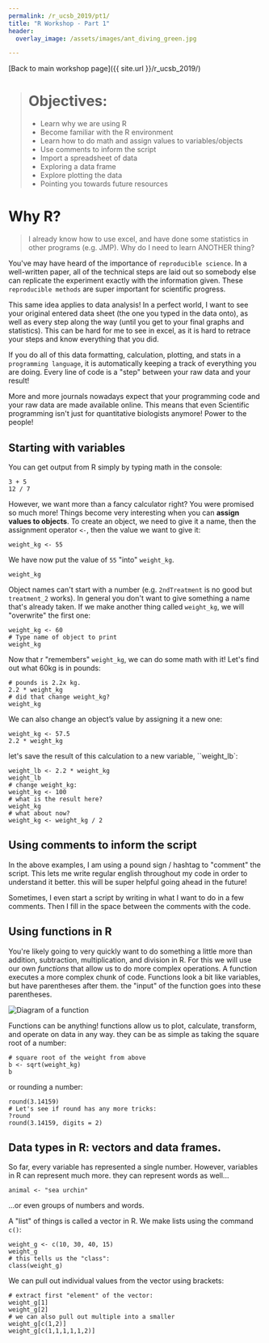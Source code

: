 ```yaml
---
permalink: /r_ucsb_2019/pt1/
title: "R Workshop - Part 1"
header:
  overlay_image: /assets/images/ant_diving_green.jpg

---
```


[Back to main workshop page]({{ site.url }}/r_ucsb_2019/)

> # Objectives:
> * Learn why we are using R
> * Become familiar with the R environment
> * Learn how to do math and assign values to variables/objects
> * Use comments to inform the script
> * Import a spreadsheet of data
> * Exploring a data frame
> * Explore plotting the data
> * Pointing you towards future resources

# Why R?


>I already know how to use excel, and have done some statistics in other programs (e.g. JMP). Why do I need to learn ANOTHER thing?


You've may have heard of the importance of  `reproducible science`. In a well-written paper, all of the technical steps are laid out so somebody else can replicate the experiment exactly with the information given. These `reproducible methods` are super important for scientific progress.

This same idea applies to data analysis!  In a perfect world, I want to see your original entered data sheet (the one you typed in the data onto), as well as every step along the way (until you get to your final graphs and statistics). This can be hard for me to see in excel, as it is hard to retrace your steps and know everything that you did.

If you do all of this data formatting, calculation, plotting, and stats in a `programming language`, it is automatically keeping a track of everything you are doing. Every line of code is a "step" between your raw data and your result!

More and more journals nowadays expect that your programming code and your raw data are made available online. This means that even Scientific programming isn't just for quantitative biologists anymore! Power to the people!

## Starting with variables

You can get output from R simply by typing math in the console:

```
3 + 5
12 / 7
```

However, we want more than a fancy calculator right? You were promised so much more! Things become very interesting when you can **assign values to objects**. To create an object, we need to give it a name, then the assignment operator `<-`, then the value we want to give it:

```
weight_kg <- 55
```

We have now put the value of `55` "into" `weight_kg`.

```
weight_kg
```

Object names can't start with a number (e.g. `2ndTreatment` is no good but `treatment_2` works). In general you don't want to give something a name that's already taken. If we make another thing called `weight_kg`, we will "overwrite" the first one:

```
weight_kg <- 60
# Type name of object to print
weight_kg
```

Now that r "remembers" `weight_kg`, we can do some math with it! Let's find out what 60kg is in pounds:

```
# pounds is 2.2x kg.
2.2 * weight_kg
# did that change weight_kg?
weight_kg
```

We can also change an object’s value by assigning it a new one:

```
weight_kg <- 57.5
2.2 * weight_kg
```

let's save the result of this calculation to a new variable, ``weight_lb`:

```
weight_lb <- 2.2 * weight_kg
weight_lb
# change weight_kg:
weight_kg <- 100
# what is the result here?
weight_kg
# what about now?
weight_kg <- weight_kg / 2
```

## Using comments to inform the script

In the above examples, I am using a pound sign / hashtag to "comment" the script. This lets me write regular english throughout my code in order to understand it better. this will be super helpful going ahead in the future!

Sometimes, I even start a script by writing in what I want to do in a few comments. Then I fill in the space between the comments with the code.

## Using functions in R

You're likely going to very quickly want to do something a little more than addition, subtraction, multiplication, and division in R. For this we will use our own *functions* that allow us to do more complex operations. A function executes a more complex chunk of code. Functions look a bit like variables, but have parentheses after them. the "input" of the function goes into these parentheses.

![Diagram of a function](https://upload.wikimedia.org/wikipedia/commons/thumb/3/3b/Function_machine2.svg/200px-Function_machine2.svg.png)

Functions can be anything! functions allow us to plot, calculate, transform, and operate on data in any way. they can be as simple as taking the square root of a number:

```
# square root of the weight from above
b <- sqrt(weight_kg)
b
```

or rounding a number:

```
round(3.14159)
# Let's see if round has any more tricks:
?round
round(3.14159, digits = 2)
```

## Data types in R: vectors and data frames.

So far, every variable has represented a single number. However, variables in R can represent much more. they can represent words as well...
```
animal <- "sea urchin"
```

...or even groups of numbers and words.

A "list" of things is called a vector in R. We make lists using the command `c()`:

```
weight_g <- c(10, 30, 40, 15)
weight_g
# this tells us the "class":
class(weight_g)
```

We can pull out individual values from the vector using brackets:

```
# extract first "element" of the vector:
weight_g[1]
weight_g[2]
# we can also pull out multiple into a smaller
weight_g[c(1,2)]
weight_g[c(1,1,1,1,1,2)]
```
